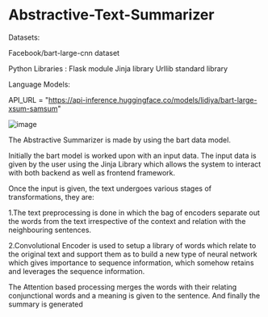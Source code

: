 # Abstractive-Text-Summarizer

Datasets:

Facebook/bart-large-cnn dataset

Python Libraries :
Flask module
Jinja library
Urllib standard library

Language Models: 

API_URL = "https://api-inference.huggingface.co/models/lidiya/bart-large-xsum-samsum"

![image](https://user-images.githubusercontent.com/70998986/198878001-2d36b4c5-79af-4a05-bc6b-4c5eba982c98.png)

The Abstractive Summarizer is made by using the bart data model.

Initially the bart model is worked upon with an input data. The input data is given by the user using the Jinja Library which allows the system to interact with both backend as well as frontend framework.

Once the input is given, the text undergoes various stages of transformations, they are:

1.The text preprocessing is done in which the bag of encoders separate out the words from the text irrespective of the context and relation with the neighbouring sentences.

2.Convolutional Encoder is used to setup a library of words which relate to the original text and support them as to build a new type of neural network which gives importance to sequence information, which somehow retains and leverages the sequence information.

The Attention based processing merges the words with their relating conjunctional words and a meaning is given to the sentence. And finally the summary is generated
